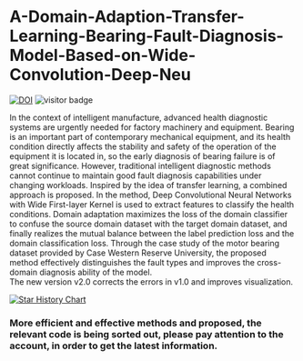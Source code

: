 # A-Domain-Adaption-Transfer-Learning-Bearing-Fault-Diagnosis-Model-Based-on-Wide-Convolution-Deep-Neu
[![DOI](https://zenodo.org/badge/420853505.svg)](https://zenodo.org/badge/latestdoi/420853505)  ![visitor badge](https://visitor-badge.laobi.icu/badge?page_id=zggg1p.A-Domain-Adaption-Transfer-Learning-Bearing-Fault-Diagnosis-Model-Based-on-Wide-Convolution-Deep-Neu)

In the context of intelligent manufacture, advanced health diagnostic systems are urgently needed for factory machinery and equipment. Bearing is an important part of contemporary mechanical equipment, and its health condition directly affects the stability and safety of the operation of the equipment it is located in, so the early diagnosis of bearing failure is of great significance. However, traditional intelligent diagnostic methods cannot continue to maintain good fault diagnosis capabilities under changing workloads. Inspired by the idea of transfer learning, a combined approach is proposed. In the method, Deep Convolutional Neural Networks with Wide First-layer Kernel is used to extract features to classify the health conditions. Domain adaptation maximizes the loss of the domain classifier to confuse the source domain dataset with the target domain dataset, and finally realizes the mutual balance between the label prediction loss and the domain classification loss. Through the case study of the motor bearing dataset provided by Case Western Reserve University, the proposed method effectively distinguishes the fault types and improves the cross-domain diagnosis ability of the model.  
The new version v2.0 corrects the errors in v1.0 and improves visualization.   

[![Star History Chart](https://api.star-history.com/svg?repos=zggg1p/A-Domain-Adaption-Transfer-Learning-Bearing-Fault-Diagnosis-Model-Based-on-Wide-Convolution-Deep-Neu&type=Date)](https://star-history.com/#zggg1p/A-Domain-Adaption-Transfer-Learning-Bearing-Fault-Diagnosis-Model-Based-on-Wide-Convolution-Deep-Neu&Date)

### More efficient and effective methods and proposed, the relevant code is being sorted out, please pay attention to the account, in order to get the latest information.
